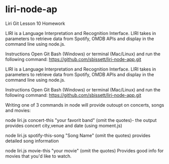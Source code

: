 # liri-node-ap
Liri Git Lesson 10 Homework


LIRI is a Language Interpretation and Recognition Interface. LIRI takes in parameters to retrieve data from Spotify, OMDB APIs and display in the command line using node.js.

Instructions
Open Git Bash (Windows) or terminal (Mac/Linux) and run the following command: https://github.com/sbissett/liri-node-app.git

LIRI is a Language Interpretation and Recognition Interface. LIRI takes in parameters to retrieve data from Spotify, OMDB APIs and display in the command line using node.js.

Instructions
Open Git Bash (Windows) or terminal (Mac/Linux) and run the following command: https://github.com/sbissett/liri-node-app.git

Writing one of 3 commands in node will provide outoupt on concerts, songs and movies:

node liri.js concert-this "your favorit band" (omit the quotes)- the output provides concert city,venue and date (using moment.js)

node liri.js spotify-this-song "Song Name" (omit the quotes) provides detailed song information

node liri.js movie-this "your movie" (omit the quotes)  Provides good info for movies that you'd like to watch.
